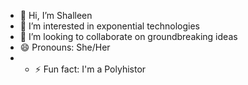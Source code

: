 - 👋 Hi, I’m Shalleen
- 👀 I’m interested in exponential technologies
- 💞️ I’m looking to collaborate on groundbreaking ideas
- 😄 Pronouns: She/Her
- - ⚡ Fun fact: I'm a Polyhistor

<!---
ShalleenHappuch/ShalleenHappuch is a ✨ special ✨ repository because its `README.md` (this file) appears on your GitHub profile.
You can click the Preview link to take a look at your changes.
--->
